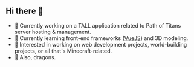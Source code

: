 ## Hi there 👋

- 🔭 Currently working on a TALL application related to Path of Titans server hosting & management.
- 🌱 Currently learning front-end frameworks ([VueJS](https://vuejs.org/)) and 3D modeling.
- 👀 Interested in working on web development projects, world-building projects, or all that's Minecraft-related.
- 🐉 Also, dragons.

<!--
**Yldales/Yldales** is a ✨ _special_ ✨ repository because its `README.md` (this file) appears on your GitHub profile.

Here are some ideas to get you started:

- 🔭 I’m currently working on ...
- 🌱 I’m currently learning ...
- 👯 I’m looking to collaborate on ...
- 🤔 I’m looking for help with ...
- 💬 Ask me about ...
- 📫 How to reach me: ...
- 😄 Pronouns: ...
- ⚡ Fun fact: ...
-->
